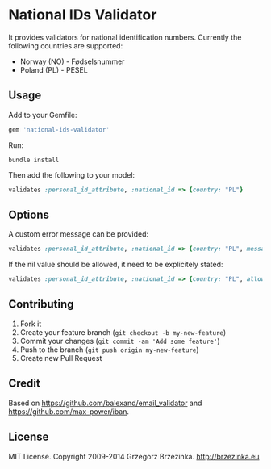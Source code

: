 National IDs Validator
======================

It provides validators for national identification numbers. Currently the following countries are supported:
* Norway (NO) - Fødselsnummer
* Poland (PL) - PESEL

## Usage

Add to your Gemfile:

```ruby
gem 'national-ids-validator'
```

Run:

```
bundle install
```

Then add the following to your model:

```ruby
validates :personal_id_attribute, :national_id => {country: "PL"}
```

## Options
A custom error message can be provided:

```ruby
validates :personal_id_attribute, :national_id => {country: "PL", message: "is not valid personal number"}
```

If the nil value should be allowed, it need to be explicitely stated:
```ruby
validates :personal_id_attribute, :national_id => {country: "PL", allow_nil: true}
```

## Contributing

1. Fork it
2. Create your feature branch (`git checkout -b my-new-feature`)
3. Commit your changes (`git commit -am 'Add some feature'`)
4. Push to the branch (`git push origin my-new-feature`)
5. Create new Pull Request

## Credit

Based on https://github.com/balexand/email_validator and https://github.com/max-power/iban.

## License

MIT License. Copyright 2009-2014 Grzegorz Brzezinka. http://brzezinka.eu